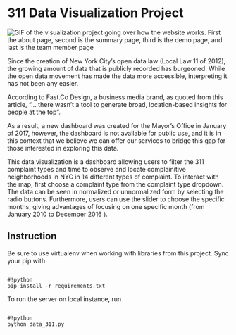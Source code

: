 # 311 Data Visualization Project

![GIF of the visualization project going over how the website works. First the about page, second is the summary page, third is the demo page, and last is the team member page](https://media.giphy.com/media/l0HU2Ftho1HxjDZZK/giphy.gif)

Since the creation of New York City’s open data law (Local Law 11 of 2012), the growing amount of data that is publicly recorded has burgeoned. While the open data movement has made the data more accessible, interpreting it has not been any easier. 

According to Fast.Co Design, a business media brand, as quoted from this article, “… there wasn’t a tool to generate broad, location-based insights for people at the top”. 

As a result, a new dashboard was created for the Mayor’s Office in January of 2017, however, the dashboard is not available for public use, and it is in this context that we believe we can offer our services to bridge this gap for those interested in exploring this data. 

This data visualization is a dashboard allowing users to filter the 311 complaint types and time to observe and locate complainitive neighborhoods in NYC in 14 different types of complaint. To interact with the map, first choose a complaint type from the complaint type dropdown. The data can be seen in normalized or unnormalized form by selecting the radio buttons. Furthermore, users can use the slider to choose the specific months, giving advantages of focusing on one specific month (from January 2010 to December 2016 ).

## Instruction

Be sure to use virtualenv when working with libraries from this project. Sync your pip with
```

#!python
pip install -r requirements.txt

```

To run the server on local instance, run
```

#!python
python data_311.py

```
